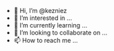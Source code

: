 - 👋 Hi, I’m @kezniez
- 👀 I’m interested in ...
- 🌱 I’m currently learning ...
- 💞️ I’m looking to collaborate on ...
- 📫 How to reach me ...

<!---
kezniez/kezniez is a ✨ special ✨ repository because its `README.md` (this file) appears on your GitHub profile.
You can click the Preview link to take a look at your changes.
--->
